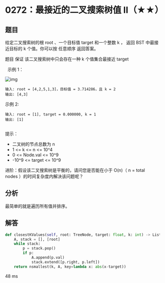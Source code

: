 # 0272：最接近的二叉搜索树值 II（★★）


## 题目

给定二叉搜索树的根 root 、一个目标值 target 和一个整数 k ，
返回 BST 中最接近目标的 k 个值。你可以按 任意顺序 返回答案。

题目 保证 该二叉搜索树中只会存在一种 k 个值集合最接近 target

 
示例 1：

![img](https://assets.leetcode.com/uploads/2021/03/12/closest1-1-tree.jpg)

	输入: root = [4,2,5,1,3]，目标值 = 3.714286，且 k = 2
	输出: [4,3]

示例 2:

	输入: root = [1], target = 0.000000, k = 1
	输出: [1]
	 

提示：
- 二叉树的节点总数为 n
- 1 <= k <= n <= 10^4
- 0 <= Node.val <= 10^9
- -10^9 <= target <= 10^9

进阶：假设该二叉搜索树是平衡的，请问您是否能在小于 O(n)（ n = total nodes ）的时间复杂度内解决该问题呢？


## 分析

最简单的就是遍历所有值并排序。

## 解答

```python
def closestKValues(self, root: TreeNode, target: float, k: int) -> List[int]:
    A, stack = [], [root]
    while stack:
        p = stack.pop()
        if p:
            A.append(p.val)
            stack.extend([p.right, p.left])
    return nsmallest(k, A, key=lambda x: abs(x-target))
```
48 ms


